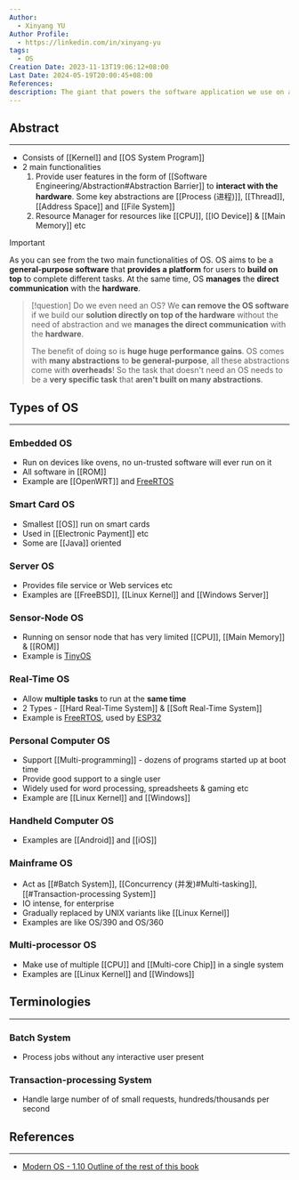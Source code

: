 ```yaml
---
Author:
  - Xinyang YU
Author Profile:
  - https://linkedin.com/in/xinyang-yu
tags:
  - OS
Creation Date: 2023-11-13T19:06:12+08:00
Last Date: 2024-05-19T20:00:45+08:00
References: 
description: The giant that powers the software application we use on a daily basis!
---
```

## Abstract
---
- Consists of [[Kernel]] and [[OS System Program]]
- 2 main functionalities
	1. Provide user features in the form of [[Software Engineering/Abstraction#Abstraction Barrier]] to **interact with the hardware**. Some key abstractions are [[Process (进程)]], [[Thread]], [[Address Space]] and [[File System]]
	2. Resource Manager for resources like [[CPU]], [[IO Device]] & [[Main Memory]] etc

>[!important]
> As you can see from the two main functionalities of OS. OS aims to be a **general-purpose software** that **provides a platform** for users to **build on top** to complete different tasks. At the same time, OS **manages** the **direct communication** with the **hardware**.


>[!question] Do we even need an OS?
> We **can remove the OS software** if we build our **solution directly on top of the hardware** without the need of abstraction and  we **manages the direct communication** with the **hardware**. 
> 
> The benefit of doing so is **huge huge performance gains**. OS comes with **many abstractions** to **be general-purpose**, all these abstractions come with **overheads**! So the task that doesn't need an OS needs to be a **very specific task** that **aren't built on many abstractions**.


## Types of OS
---
### Embedded OS
- Run on devices like ovens, no un-trusted software will ever run on it
- All software in [[ROM]]
- Example are [[OpenWRT]] and [FreeRTOS](https://www.freertos.org/index.html)

### Smart Card OS
- Smallest [[OS]] run on smart cards
- Used in [[Electronic Payment]] etc
- Some are [[Java]] oriented 

### Server OS
- Provides file service or Web services etc
- Examples are [[FreeBSD]], [[Linux Kernel]] and [[Windows Server]]

### Sensor-Node OS
- Running on sensor node that has very limited [[CPU]], [[Main Memory]] & [[ROM]]
- Example is [TinyOS](https://en.wikipedia.org/wiki/TinyOS)

### Real-Time OS
- Allow **multiple tasks** to run at the **same time**
- 2 Types - [[Hard Real-Time System]] & [[Soft Real-Time System]]
- Example is [FreeRTOS](https://www.freertos.org/index.html), used by [ESP32](https://en.wikipedia.org/wiki/ESP32)

### Personal Computer OS
- Support [[Multi-programming]] - dozens of programs started up at boot time
- Provide good support to a single user
- Widely used for word processing, spreadsheets & gaming etc
- Example are [[Linux Kernel]] and [[Windows]]

### Handheld Computer OS
- Examples are [[Android]] and [[iOS]]

### Mainframe OS
- Act as [[#Batch System]], [[Concurrency (并发)#Multi-tasking]], [[#Transaction-processing System]]
- IO intense, for enterprise
- Gradually replaced by UNIX variants like [[Linux Kernel]]
- Examples are like OS/390 and OS/360

### Multi-processor OS
- Make use of multiple [[CPU]] and [[Multi-core Chip]] in a single system
- Examples are [[Linux Kernel]] and [[Windows]]


## Terminologies
---
### Batch System
- Process jobs without any interactive user present
### Transaction-processing System
- Handle large number of of small requests, hundreds/thousands per second


## References
---
- [Modern OS - 1.10 Outline of the rest of this book](https://csc-knu.github.io/sys-prog/books/Andrew%20S.%20Tanenbaum%20-%20Modern%20Operating%20Systems.pdf)